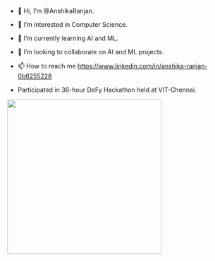 - 👋 Hi, I’m @AnshikaRanjan.
- 👀 I’m interested in Computer Science.
- 🌱 I’m currently learning AI and ML.
- 💞️ I’m looking to collaborate on AI and ML projects.
- 📫 How to reach me https://www.linkedin.com/in/anshika-ranjan-0b6255228

- Participated in 36-hour DeFy Hackathon held at VIT-Chennai.
<p>
    <img src="https://api.vaunt.dev/v1/github/entities/AnshikaRanjan/achievements?format=svg&limit=3" width="350" />
</p>




